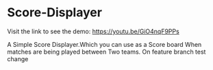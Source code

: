 # Score-Displayer
Visit the link to see the demo:
https://youtu.be/GiO4nqF9PPs

A Simple Score Displayer.Which you can use as a Score board When matches are being played between Two teams.
On feature branch
test change